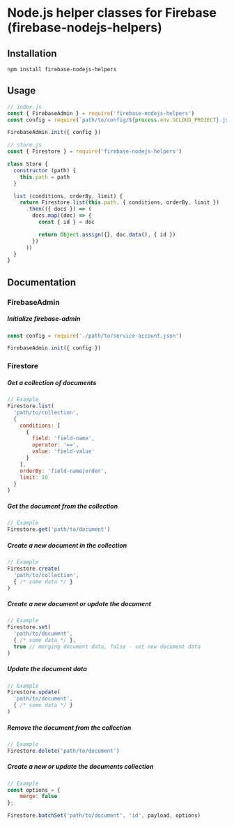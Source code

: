 # Node.js helper classes for Firebase (firebase-nodejs-helpers)

## Installation
```text
npm install firebase-nodejs-helpers
```

## Usage
```js
// index.js
const { FirebaseAdmin } = require('firebase-nodejs-helpers')
const config = require(`path/to/config/${process.env.GCLOUD_PROJECT}.json`)

FirebaseAdmin.init({ config })
```

```js
// store.js
const { Firestore } = require('firebase-nodejs-helpers')

class Store {
  constructor (path) {
    this.path = path
  }

  list (conditions, orderBy, limit) {
    return Firestore.list(this.path, { conditions, orderBy, limit })
      .then(({ docs }) => (
        docs.map((doc) => {
          const { id } = doc

          return Object.assign({}, doc.data(), { id })
        })
      ))
  }
}
```

## Documentation

### FirebaseAdmin

##### Initialize firebase-admin
```js
const config = require('./path/to/service-account.json')

FirebaseAdmin.init({ config })
```

### Firestore

##### Get a collection of documents
```js
// Example
Firestore.list(
  'path/to/collection',
  {
    conditions: [
      {
        field: 'field-name',
        operator: '==',
        value: 'field-value'
      }
    ],
    orderBy: 'field-name|order',
    limit: 10
  }
)
```

##### Get the document from the collection
```js
// Example
Firestore.get('path/to/document')
```

##### Create a new document in the collection
```js
// Example
Firestore.create(
  'path/to/collection',
  { /* some data */ }
)
```

##### Create a new document or update the document
```js
// Example
Firestore.set(
  'path/to/document',
  { /* some data */ },
  true // merging document data, false - set new document data
)
```

##### Update the document data
```js
// Example
Firestore.update(
  'path/to/document',
  { /* some data */ }
)
```

##### Remove the document from the collection
```js
// Example
Firestore.delete('path/to/document')
```

##### Create a new or update the documents collection
```js
// Example
const options = {
    merge: false
};

Firestore.batchSet('path/to/document', 'id', payload, options)
```
